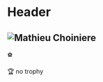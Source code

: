 <!-- TITLE: David Choiniere -->
<!-- SUBTITLE: A quick summary of David Choiniere -->

# Header

![Mathieu Choiniere](https://s3.amazonaws.com/cpl-network/app/uploads/cpl/2019/04/20132558/David-Choiniere.jpg)
---
:soccer:

:trophy:
no trophy